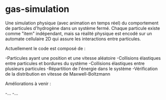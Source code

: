 # gas-simulation
Une simulation physique (avec animation en temps réel) du comportement de particules d'hydrogène dans un système fermé.
Chaque particule existe comme "item" indépendant, mais sa réalité physique est encodé sur un automate cellulaire 2D qui assure les interactions entre particules.

Actuellement le code est composé de :

-Particules ayant une position et une vitesse aléatoire
-Collisions élastiques entre particules et bordures du système
-Collisions élastiques entre plusieurs particules
-Répartition de l'énergie dans le système
-Vérification de la distribution en vitesse de Maxwell-Boltzmann


Améliorations à venir :

-...
-...
